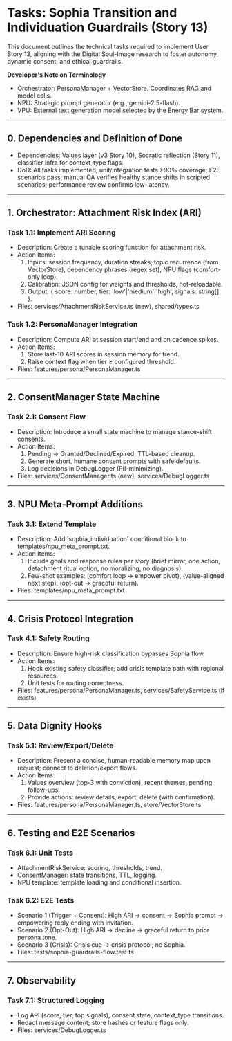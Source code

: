 # Tasks: Sophia Transition and Individuation Guardrails (Story 13)

This document outlines the technical tasks required to implement User Story 13, aligning with the Digital Soul-Image research to foster autonomy, dynamic consent, and ethical guardrails.

**Developer's Note on Terminology**
- Orchestrator: PersonaManager + VectorStore. Coordinates RAG and model calls.
- NPU: Strategic prompt generator (e.g., gemini-2.5-flash).
- VPU: External text generation model selected by the Energy Bar system.

---

## 0. Dependencies and Definition of Done

- Dependencies: Values layer (v3 Story 10), Socratic reflection (Story 11), classifier infra for context_type flags.
- DoD: All tasks implemented; unit/integration tests >90% coverage; E2E scenarios pass; manual QA verifies healthy stance shifts in scripted scenarios; performance review confirms low-latency.

---

## 1. Orchestrator: Attachment Risk Index (ARI)

### Task 1.1: Implement ARI Scoring
- Description: Create a tunable scoring function for attachment risk.
- Action Items:
  1. Inputs: session frequency, duration streaks, topic recurrence (from VectorStore), dependency phrases (regex set), NPU flags (comfort-only loop).
  2. Calibration: JSON config for weights and thresholds, hot-reloadable.
  3. Output: { score: number, tier: 'low'|'medium'|'high', signals: string[] }.
- Files: services/AttachmentRiskService.ts (new), shared/types.ts

### Task 1.2: PersonaManager Integration
- Description: Compute ARI at session start/end and on cadence spikes.
- Action Items:
  1. Store last-10 ARI scores in session memory for trend.
  2. Raise context flag when tier ≥ configured threshold.
- Files: features/persona/PersonaManager.ts

---

## 2. ConsentManager State Machine

### Task 2.1: Consent Flow
- Description: Introduce a small state machine to manage stance-shift consents.
- Action Items:
  1. Pending → Granted/Declined/Expired; TTL-based cleanup.
  2. Generate short, humane consent prompts with safe defaults.
  3. Log decisions in DebugLogger (PII-minimizing).
- Files: services/ConsentManager.ts (new), services/DebugLogger.ts

---

## 3. NPU Meta-Prompt Additions

### Task 3.1: Extend Template
- Description: Add 'sophia_individuation' conditional block to templates/npu_meta_prompt.txt.
- Action Items:
  1. Include goals and response rules per story (brief mirror, one action, detachment ritual option, no moralizing, no diagnosis).
  2. Few-shot examples: (comfort loop → empower pivot), (value-aligned next step), (opt-out → graceful return).
- Files: templates/npu_meta_prompt.txt

---

## 4. Crisis Protocol Integration

### Task 4.1: Safety Routing
- Description: Ensure high-risk classification bypasses Sophia flow.
- Action Items:
  1. Hook existing safety classifier; add crisis template path with regional resources.
  2. Unit tests for routing correctness.
- Files: features/persona/PersonaManager.ts, services/SafetyService.ts (if exists)

---

## 5. Data Dignity Hooks

### Task 5.1: Review/Export/Delete
- Description: Present a concise, human-readable memory map upon request; connect to deletion/export flows.
- Action Items:
  1. Values overview (top-3 with conviction), recent themes, pending follow-ups.
  2. Provide actions: review details, export, delete (with confirmation).
- Files: features/persona/PersonaManager.ts, store/VectorStore.ts

---

## 6. Testing and E2E Scenarios

### Task 6.1: Unit Tests
- AttachmentRiskService: scoring, thresholds, trend.
- ConsentManager: state transitions, TTL, logging.
- NPU template: template loading and conditional insertion.

### Task 6.2: E2E Tests
- Scenario 1 (Trigger + Consent): High ARI → consent → Sophia prompt → empowering reply ending with invitation.
- Scenario 2 (Opt-Out): High ARI → decline → graceful return to prior persona tone.
- Scenario 3 (Crisis): Crisis cue → crisis protocol; no Sophia.
- Files: tests/sophia-guardrails-flow.test.ts

---

## 7. Observability

### Task 7.1: Structured Logging
- Log ARI (score, tier, top signals), consent state, context_type transitions.
- Redact message content; store hashes or feature flags only.
- Files: services/DebugLogger.ts
